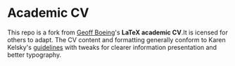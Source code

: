 # Academic CV

This repo is a fork from [Geoff Boeing](https://geoffboeing.com/)'s **LaTeX academic CV**.It is icensed for others to adapt. The CV content and formatting generally conform to Karen Kelsky's [guidelines](https://theprofessorisin.com/) with tweaks for clearer information presentation and better typography.

<!--- The CV's TeX file is **automatically compiled** to PDF and published whenever a commit is pushed to the main branch, via this [workflow](https://github.com/gboeing/cv/blob/main/.github/workflows/build.yml). This keeps the publicly distributed PDF up-to-date while avoiding commit history pollution from frequent changes to a binary file. -->